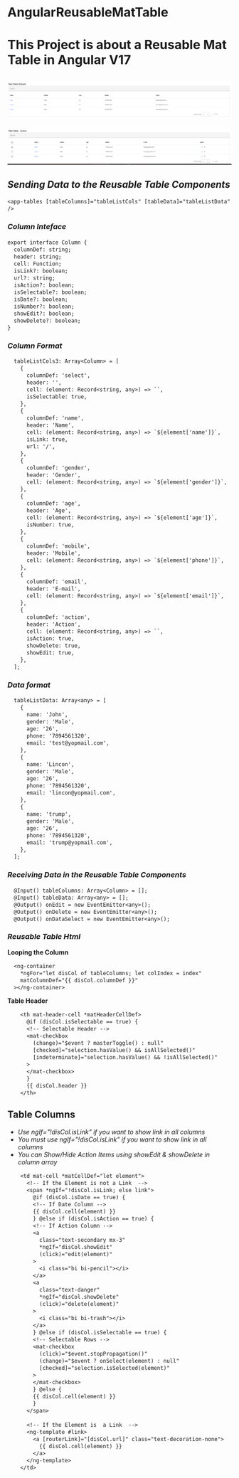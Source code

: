 # AngularReusableMatTable

# This Project is about a Reusable Mat Table in Angular V17

## ![Default MatTable](src\assets\images\Default-MatTable.png)

![Selectable Rows With Action MatTable](src\assets\images\Selectable-MatTable.png)

## _Sending Data to the Reusable Table Components_

```
<app-tables [tableColumns]="tableListCols" [tableData]="tableListData" />
```

### _Column Inteface_

```
export interface Column {
  columnDef: string;
  header: string;
  cell: Function;
  isLink?: boolean;
  url?: string;
  isAction?: boolean;
  isSelectable?: boolean;
  isDate?: boolean;
  isNumber?: boolean;
  showEdit?: boolean;
  showDelete?: boolean;
}
```

### _Column Format_

```
  tableListCols3: Array<Column> = [
    {
      columnDef: 'select',
      header: '',
      cell: (element: Record<string, any>) => ``,
      isSelectable: true,
    },
    {
      columnDef: 'name',
      header: 'Name',
      cell: (element: Record<string, any>) => `${element['name']}`,
      isLink: true,
      url: '/',
    },
    {
      columnDef: 'gender',
      header: 'Gender',
      cell: (element: Record<string, any>) => `${element['gender']}`,
    },
    {
      columnDef: 'age',
      header: 'Age',
      cell: (element: Record<string, any>) => `${element['age']}`,
      isNumber: true,
    },
    {
      columnDef: 'mobile',
      header: 'Mobile',
      cell: (element: Record<string, any>) => `${element['phone']}`,
    },
    {
      columnDef: 'email',
      header: 'E-mail',
      cell: (element: Record<string, any>) => `${element['email']}`,
    },
    {
      columnDef: 'action',
      header: 'Action',
      cell: (element: Record<string, any>) => ``,
      isAction: true,
      showDelete: true,
      showEdit: true,
    },
  ];

```

### _Data format_

```
  tableListData: Array<any> = [
    {
      name: 'John',
      gender: 'Male',
      age: '26',
      phone: '7894561320',
      email: 'test@yopmail.com',
    },
    {
      name: 'Lincon',
      gender: 'Male',
      age: '26',
      phone: '7894561320',
      email: 'lincon@yopmail.com',
    },
    {
      name: 'trump',
      gender: 'Male',
      age: '26',
      phone: '7894561320',
      email: 'trump@yopmail.com',
    },
  ];
```

### _Receiving Data in the Reusable Table Components_

```
  @Input() tableColumns: Array<Column> = [];
  @Input() tableData: Array<any> = [];
  @Output() onEdit = new EventEmitter<any>();
  @Output() onDelete = new EventEmitter<any>();
  @Output() onDataSelect = new EventEmitter<any>();
```

### _Reusable Table Html_

**Looping the Column**

```
  <ng-container
    *ngFor="let disCol of tableColumns; let colIndex = index"
    matColumnDef="{{ disCol.columnDef }}"
  ></ng-container>
```

**Table Header**

```
    <th mat-header-cell *matHeaderCellDef>
      @if (disCol.isSelectable == true) {
      <!-- Selectable Header -->
      <mat-checkbox
        (change)="$event ? masterToggle() : null"
        [checked]="selection.hasValue() && isAllSelected()"
        [indeterminate]="selection.hasValue() && !isAllSelected()"
      >
      </mat-checkbox>
      }
      {{ disCol.header }}
    </th>
```

## **Table Columns**

- _Use ngIf="!disCol.isLink" if you want to show link in all columns_
- _You must use ngIf="!disCol.isLink" if you want to show link in all columns_
- _You can Show/Hide Action Items using showEdit & showDelete in column array_

```
    <td mat-cell *matCellDef="let element">
      <!-- If the Element is not a Link  -->
      <span *ngIf="!disCol.isLink; else link">
        @if (disCol.isDate == true) {
        <!-- If Date Column -->
        {{ disCol.cell(element) }}
        } @else if (disCol.isAction == true) {
        <!-- If Action Column -->
        <a
          class="text-secondary mx-3"
          *ngIf="disCol.showEdit"
          (click)="edit(element)"
        >
          <i class="bi bi-pencil"></i>
        </a>
        <a
          class="text-danger"
          *ngIf="disCol.showDelete"
          (click)="delete(element)"
        >
          <i class="bi bi-trash"></i>
        </a>
        } @else if (disCol.isSelectable == true) {
        <!-- Selectable Rows -->
        <mat-checkbox
          (click)="$event.stopPropagation()"
          (change)="$event ? onSelect(element) : null"
          [checked]="selection.isSelected(element)"
        >
        </mat-checkbox>
        } @else {
        {{ disCol.cell(element) }}
        }
      </span>

      <!-- If the Element is  a Link  -->
      <ng-template #link>
        <a [routerLink]="[disCol.url]" class="text-decoration-none">
          {{ disCol.cell(element) }}
        </a>
      </ng-template>
    </td>
```
